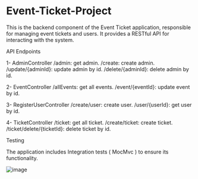 # Event-Ticket-Project
This is the backend component of the Event Ticket application, responsible for managing event tickets and users. It provides a RESTful API for interacting with the system.

API Endpoints

1- AdminController
/admin: get admin.
/create: create admin.
/update/{adminId}: update admin by id.
/delete/{adminId}: delete admin by id.

2- EventController
/allEvents: get all events.
/event/{eventId}: update event by id.

3- RegisterUserController
/create/user: create user.
/user/{userId}: get user by id.

4- TicketController
/ticket: get all ticket.
/create/ticket: create ticket.
/ticket/delete/{ticketId}: delete ticket by id.





Testing

The application includes Integration tests ( MocMvc ) to ensure its functionality.



![image](https://github.com/Rmqa11/Event-Ticket-Project/assets/129896223/15bd9b68-c97b-4c83-b836-c857065b5061)




